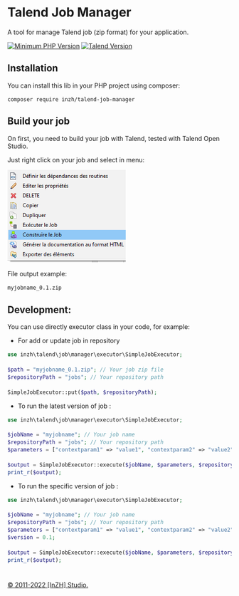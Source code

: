 # Talend Job Manager

A tool for manage Talend job (zip format) for your application.

[![Minimum PHP Version](https://img.shields.io/badge/php-%3E%3D%205.6-8892BF.svg?logo=php)](https://php.net/)
[![Talend Version](https://img.shields.io/badge/talend-%3E%3D%205.x-red?logo=talend)](https://www.talend.com/fr/products/talend-open-studio/)

## Installation

You can install this lib in your PHP project using composer:

    composer require inzh/talend-job-manager

## Build your job

On first, you need to build your job with Talend, tested with Talend Open Studio. 

Just right click on your job and select in menu:

![Menu image example](readme.d/menu.png)

File output example:

```bash
myjobname_0.1.zip
```
## Development:

You can use directly executor class in your code, for example:


- For add or update job in repository

```php
use inzh\talend\job\manager\executor\SimpleJobExecutor;

$path = "myjobname_0.1.zip"; // Your job zip file 
$repositoryPath = "jobs"; // Your repository path

SimpleJobExecutor::put($path, $repositoryPath);
```

- To run the latest version of job :

```php
use inzh\talend\job\manager\executor\SimpleJobExecutor;

$jobName = "myjobname"; // Your job name
$repositoryPath = "jobs"; // Your repository path
$parameters = ["contextparam1" => "value1", "contextparam2" => "value2"]; // Context parameters passed to job

$output = SimpleJobExecutor::execute($jobName, $parameters, $repositoryPath);
print_r($output);
```

- To run the specific version of job :

```php
use inzh\talend\job\manager\executor\SimpleJobExecutor;

$jobName = "myjobname"; // Your job name
$repositoryPath = "jobs"; // Your repository path
$parameters = ["contextparam1" => "value1", "contextparam2" => "value2"]; // Context parameters passed to job
$version = 0.1;

$output = SimpleJobExecutor::execute($jobName, $parameters, $repositoryPath, $version);
print_r($output);
```
#

[© 2011-2022 [InZH] Studio.](https://www.inzh.fr/)